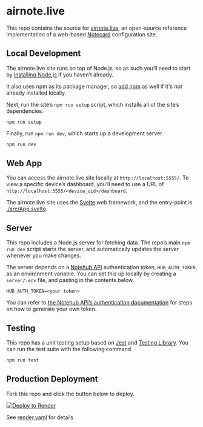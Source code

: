 # airnote.live

This repo contains the source for [airnote.live](https://airnote.live), an
open-source reference implementation of a web-based
[Notecard](https://blues.io/) configuration site.

## Local Development

The airnote.live site runs on top of Node.js, so as such you’ll need to start by [installing Node.js](https://nodejs.org/en/download/) if you haven’t already.

It also uses npm as its package manager, so [add npm](https://docs.npmjs.com/downloading-and-installing-node-js-and-npm) as well if it's not already installed locally.

Next, run the site’s `npm run setup` script, which installs all of the site’s dependencies.

```
npm run setup
```

Finally, run `npm run dev`, which starts up a development server.

```sh
npm run dev
```

## Web App

You can access the airnote.live site locally at `http://localhost:5555/`. To view a specific device’s dashboard, you’ll need to use a URL of `http://localhost:5555/<device_uid>/dashboard`.

The airnote.live site uses the [Svelte](https://svelte.dev/) web framework, and the entry-point is [./src/App.svelte](./src/App.svelte).

## Server

This repo includes a Node.js server for fetching data. The repo’s main `npm run dev` script starts the server, and automatically updates the server whenever you make changes.

The server depends on a [Notehub API](https://dev.blues.io/reference/notehub-api/api-introduction/) authentication token, `HUB_AUTH_TOKEN`, as an environment variable. You can set this up locally by creating a `server/.env` file, and pasting in the contents below.

```
HUB_AUTH_TOKEN=<your token>
```

You can refer to [the Notehub API’s authentication documentation](https://dev.blues.io/reference/notehub-api/api-introduction/#authentication) for steps on how to generate your own token.

## Testing

This repo has a unit testing setup based on [Jest](https://jestjs.io/) and 
[Testing Library](https://testing-library.com/docs/svelte-testing-library/intro/). You can run the test suite with the following command.

``` sh
npm run test
```

## Production Deployment

Fork this repo and click the button below to deploy.

[![Deploy to Render](https://render.com/images/deploy-to-render-button.svg)](https://render.com/deploy)

See [render.yaml](render.yaml) for details
